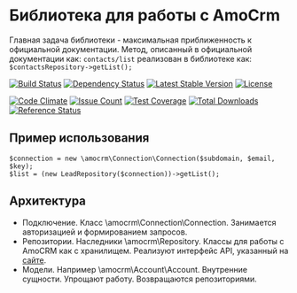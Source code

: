 Библиотека для работы с AmoCrm
==============================
Главная задача библиотеки - максимальная приближенность к официальной документации.
Метод, описанный в официальной документации как:
`contacts/list`
реализован в библиотеке как:
`$contactsRepository->getList();`

[![Build Status](https://travis-ci.org/antonmarin/amocrm.svg?branch=master)](https://travis-ci.org/antonmarin/amocrm)
[![Dependency Status](https://www.versioneye.com/php/antonmarin:amocrm/dev-master/badge)](https://www.versioneye.com/php/antonmarin:amocrm/dev-master)
[![Latest Stable Version](https://poser.pugx.org/antonmarin/amocrm/v/stable)](https://packagist.org/packages/antonmarin/amocrm)
[![License](https://poser.pugx.org/antonmarin/amocrm/license)](https://packagist.org/packages/antonmarin/amocrm)

[![Code Climate](https://codeclimate.com/github/antonmarin/amocrm/badges/gpa.svg)](https://codeclimate.com/github/antonmarin/amocrm)
[![Issue Count](https://codeclimate.com/github/antonmarin/amocrm/badges/issue_count.svg)](https://codeclimate.com/github/antonmarin/amocrm)
[![Test Coverage](https://codeclimate.com/github/antonmarin/amocrm/badges/coverage.svg)](https://codeclimate.com/github/antonmarin/amocrm/coverage)
[![Total Downloads](https://poser.pugx.org/antonmarin/amocrm/downloads)](https://packagist.org/packages/antonmarin/amocrm)
[![Reference Status](https://www.versioneye.com/php/antonmarin:amocrm/reference_badge.svg)](https://www.versioneye.com/php/antonmarin:amocrm/references)

Пример использования
--------------------
```
$connection = new \amocrm\Connection\Connection($subdomain, $email, $key);
$list = (new LeadRepository($connection))->getList();
```

Архитектура
-----------
- Подключение. Класс \amocrm\Connection\Connection. 
Занимается авторизацией и формированием запросов.
- Репозитории. Наследники \amocrm\Repository. 
Классы для работы с AmoCRM как с хранилищем.
Реализуют интерфейс API, указанный на [сайте](https://developers.amocrm.ru/rest_api/).
- Модели. Например \amocrm\Account\Account. 
Внутренние сущности. Упрощают работу. Возвращаются репозиториями.
